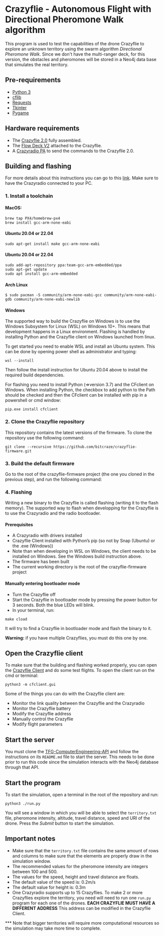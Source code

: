 # Crazyflie - Autonomous Flight with Directional Pheromone Walk algorithm

This program is used to test the capabilities of the drone Crazyflie to explore an unknown territory using the swarm algorithm *Directional Pheromone Walk*. Since we don't have the multi-ranger deck, for this version, the obstacles and pheromones will be stored in a Neo4j data base that simulates the real territory.

## Pre-requirements

- [Python 3](https://www.python.org/downloads/)
- [cflib](https://www.bitcraze.io/documentation/repository/crazyflie-clients-python/master/installation/install/)
- [Requests](https://pypi.org/project/requests/)
- [Tkinter](https://docs.python.org/3/library/tkinter.html)
- [Pygame](https://pypi.org/project/pygame/)

## Hardware requirements
- The [Crazyflie 2.0](https://www.bitcraze.io/documentation/tutorials/getting-started-with-crazyflie-2-x/) fully assembled.
- The [Flow Deck V2](https://www.bitcraze.io/products/flow-deck-v2/) attached to the Crazyflie. 
- A [Crazyradio PA](https://www.bitcraze.io/products/crazyradio-pa/) to send the commands to the Crazyflie 2.0.

## Building and flashing

For more details about this instructions you can go to this [link](https://www.bitcraze.io/documentation/repository/crazyflie-firmware/master/building-and-flashing/build/). Make sure to have the Crazyradio connected to your PC.

### 1. Install a toolchain

#### MacOS:

```shell
brew tap PX4/homebrew-px4
brew install gcc-arm-none-eabi
```

#### Ubuntu 20.04 or 22.04

```shell
sudo apt-get install make gcc-arm-none-eabi
```

#### Ubuntu 20.04 or 22.04

```shell
sudo add-apt-repository ppa:team-gcc-arm-embedded/ppa
sudo apt-get update
sudo apt install gcc-arm-embedded
```

#### Arch Linux

```shell
$ sudo pacman -S community/arm-none-eabi-gcc community/arm-none-eabi-gdb community/arm-none-eabi-newlib
```
#### Windows

The supported way to build the Crazyflie on Windows is to use the Windows Subsystem for Linux (WSL) on Windows 10+. This means that development happens in a Linux environment. Flashing is handled by installing Python and the Crazyflie client on Windows launched from linux.

To get started you need to enable WSL and install an Ubuntu system. This can be done by opening power shell as administrator and typing:

```shell
wsl --install
```

Then follow the install instruction for Ubuntu 20.04 above to install the required build dependencies.

For flashing you need to install Python (=>version 3.7) and the CFclient on Windows. When installing Python, the checkbox to add python to the Path should be checked and then the CFclient can be installed with pip in a powershell or cmd window:

```shell
pip.exe install cfclient
```

### 2. Clone the Crazyflie repository

This repository contains the latest versions of the firmware. To clone the repository use the following command:

```shell
git clone --recursive https://github.com/bitcraze/crazyflie-firmware.git
```

### 3. Build the default firmware

Go to the root of the crazyflie-firmware project (the one you cloned in the previous step), and run the following command:

### 4. Flashing

Writing a new binary to the Crazyflie is called flashing (writing it to the flash memory). The supported way to flash when developping for the Crazyflie is to use the Crazyradio and the radio bootloader.

#### Prerequisites

- A Crazyradio with drivers installed
- Crazyflie Client installed with Python’s pip (so not by Snap (Ubuntu) or the .exe (Windows))
- Note than when developing in WSL on Windows, the client needs to be installed on Windows. See the Windows build instruction above.
- The firmware has been built
- The current working directory is the root of the crazyflie-firmware project

#### Manually entering bootloader mode

- Turn the Crazyflie off
- Start the Crazyflie in bootloader mode by pressing the power button for 3 seconds. Both the blue LEDs will blink.
- In your terminal, run:

```shell
make cload
```

It will try to find a Crazyflie in bootloader mode and flash the binary to it.

**Warning:** if you have multiple Crazyflies, you must do this one by one.

## Open the Crazyflie client

To make sure that the building and flashing worked properly, you can open the [Crazyflie Client](https://www.bitcraze.io/2018/03/crazyflie-clients/) and do some test flights. To open the client run on the cmd or terminal:

```shell
python3 -m cfclient.gui
```

Some of the things you can do with the Crazyflie client are:
- Monitor the link quality between the Crazyflie and the Crazyradio
- Monitor the Crazyflie battery
- Modify the Crazyflie address
- Manually control the Crazyflie
- Modify flight parameters

## Start the server

You must clone the [TFG-ComputerEngineering-API](https://github.com/moniwaterhouse/TFG-ComputerEngineering-API) and follow the instructions on its `README.md` file to start the server. This needs to be done prior to run this code since the simulation interacts with the Neo4j database through that API.

## Start the program

To start the simulation, open a terminal in the root of the repository and run:

```shell
python3 ./run.py
```

You will see a window in which you will be able to select the `territory.txt` file, pheromone intensity, altitude, travel distance, speed and URI of the drone. Press the *Submit* button to start the simulation.

## Important notes

- Make sure that the `territory.txt` file contains the same amount of rows and columns to make sure that the elements are properly draw in the simulation window.
- The recommended values for the pheromone intensity are integers between 100 and 500.
- The values for the speed, height and travel distance are floats.
- The default value of the speed is: 0.2m/s
- The default value for height is: 0.3m
- One Crazyradio supports up to 15 Crazyflies. To make 2 or more Crazyflies explore the territory, you need will need to run one `run.py` program for each one of the drones. **EACH CRAZYFLIE MUST HAVE A DIFFERENT ADDRESS** This address can be modified in the Crazyflie Client.

*** Note that bigger territories will require more computational resources so the simulation may take more time to complete.
